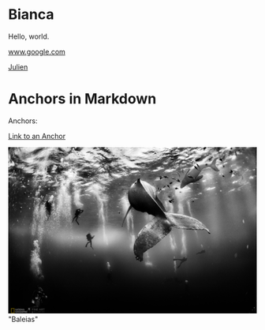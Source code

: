 # Bianca


Hello, world.

www.google.com 


[Julien](../../../julien)



# Anchors in Markdown
Anchors: 

[Link to an Anchor](#anchors-in-markdown)

![Image](baleia.jpg)"Baleias"